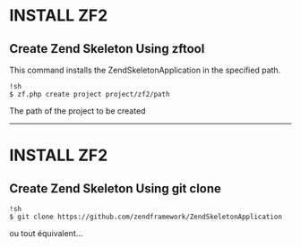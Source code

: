 # INSTALL ZF2

## Create Zend Skeleton Using zftool 

This command installs the ZendSkeletonApplication in the specified path.

	!sh
	$ zf.php create project project/zf2/path 

 <path> The path of the project to be created

---

# INSTALL ZF2

## Create Zend Skeleton Using git clone 

	!sh
	$ git clone https://github.com/zendframework/ZendSkeletonApplication
	
ou tout équivalent...